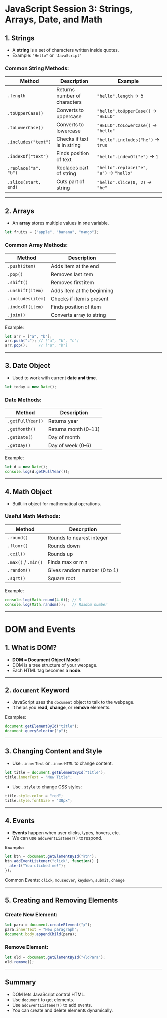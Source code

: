 #  **JavaScript Session 3: Strings, Arrays, Date, and Math**

##  1. Strings

* A **string** is a set of characters written inside quotes.
* Example: `"Hello"` or `'JavaScript'`

###  Common String Methods:

| Method               | Description                  | Example                                 |
| -------------------- | ---------------------------- | --------------------------------------- |
| `.length`            | Returns number of characters | `"hello".length` → 5                    |
| `.toUpperCase()`     | Converts to uppercase        | `"hello".toUpperCase()` → `"HELLO"`     |
| `.toLowerCase()`     | Converts to lowercase        | `"HELLO".toLowerCase()` → `"hello"`     |
| `.includes("text")`  | Checks if text is in string  | `"hello".includes("he")` → `true`       |
| `.indexOf("text")`   | Finds position of text       | `"hello".indexOf("e")` → `1`            |
| `.replace("a", "b")` | Replaces part of string      | `"hello".replace("e", "a")` → `"hallo"` |
| `.slice(start, end)` | Cuts part of string          | `"hello".slice(0, 2)` → `"he"`          |

---

##  2. Arrays

* An **array** stores multiple values in one variable.

```javascript
let fruits = ["apple", "banana", "mango"];
```

###  Common Array Methods:

| Method            | Description                |
| ----------------- | -------------------------- |
| `.push(item)`     | Adds item at the end       |
| `.pop()`          | Removes last item          |
| `.shift()`        | Removes first item         |
| `.unshift(item)`  | Adds item at the beginning |
| `.includes(item)` | Checks if item is present  |
| `.indexOf(item)`  | Finds position of item     |
| `.join()`         | Converts array to string   |

 Example:

```javascript
let arr = ["a", "b"];
arr.push("c"); // ["a", "b", "c"]
arr.pop();     // ["a", "b"]
```

---

##  3. Date Object

* Used to work with current **date and time**.

```javascript
let today = new Date();
```

###  Date Methods:

| Method           | Description          |
| ---------------- | -------------------- |
| `.getFullYear()` | Returns year         |
| `.getMonth()`    | Returns month (0–11) |
| `.getDate()`     | Day of month         |
| `.getDay()`      | Day of week (0–6)    |

 Example:

```javascript
let d = new Date();
console.log(d.getFullYear());
```

---

##  4. Math Object

* Built-in object for mathematical operations.

###  Useful Math Methods:

| Method              | Description                  |
| ------------------- | ---------------------------- |
| `.round()`          | Rounds to nearest integer    |
| `.floor()`          | Rounds down                  |
| `.ceil()`           | Rounds up                    |
| `.max()` / `.min()` | Finds max or min             |
| `.random()`         | Gives random number (0 to 1) |
| `.sqrt()`           | Square root                  |

Example:

```javascript
console.log(Math.round(4.6)); // 5
console.log(Math.random());   // Random number
```

---

# DOM and Events

##  1. What is DOM?

* **DOM = Document Object Model**
* DOM is a tree structure of your webpage.
* Each HTML tag becomes a **node**.

---

##  2. `document` Keyword

* JavaScript uses the `document` object to talk to the webpage.
* It helps you **read**, **change**, or **remove** elements.

 Examples:

```javascript
document.getElementById("title");
document.querySelector("p");
```

---

##  3. Changing Content and Style

* Use `.innerText` or `.innerHTML` to change content.

```javascript
let title = document.getElementById("title");
title.innerText = "New Title";
```

* Use `.style` to change CSS styles:

```javascript
title.style.color = "red";
title.style.fontSize = "30px";
```

---

##  4. Events

* **Events** happen when user clicks, types, hovers, etc.
* We can use `addEventListener()` to respond.

 Example:

```javascript
let btn = document.getElementById("btn");
btn.addEventListener("click", function() {
  alert("You clicked me!");
});
```

 Common Events: `click`, `mouseover`, `keydown`, `submit`, `change`

---

## 5. Creating and Removing Elements

### Create New Element:

```javascript
let para = document.createElement("p");
para.innerText = "New paragraph";
document.body.appendChild(para);
```

### Remove Element:

```javascript
let old = document.getElementById("oldPara");
old.remove();
```

---

## Summary

* DOM lets JavaScript control HTML.
* Use `document` to get elements.
* Use `addEventListener()` to add events.
* You can create and delete elements dynamically.